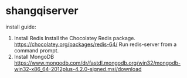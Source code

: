 # shangqiserver

install guide:
1. Install Redis 
    Install the Chocolatey Redis package. https://chocolatey.org/packages/redis-64/
    Run redis-server from a command prompt.
2. Install MongoDB 
    https://www.mongodb.com/dr/fastdl.mongodb.org/win32/mongodb-win32-x86_64-2012plus-4.2.0-signed.msi/download
    
